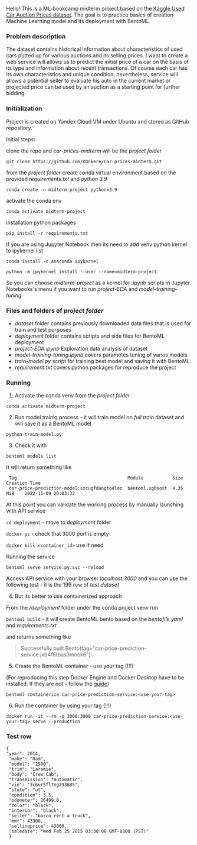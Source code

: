 Hello! This is a ML-bookcamp midterm project based on the [Kaggle Used Car Auction Prices dataset](https://www.kaggle.com/datasets/tunguz/used-car-auction-prices). The goal is to practice basics of creation Machine Learning model and its deployment with BentoML.

### Problem description

The dataset contains historical information about characteristics of used cars putted up for various auctions and its selling prices. I want to create a web service will allows us to predict the initial price of a car on the basis of its type and information about recent transactions. Of course each car has its own characteristics and unique condition, nevertheless, service will allows a potential seller to evaluate his auto in the current market or projected price can be used by an auction as a starting point for further bidding.

### Initialization
Project is created on Yandex Cloud VM under Ubuntu and stored as GitHub repository.

Initial steps:

clone the repo and _car-prices-midterm_ will be the _project folder_ 

```git clone https://github.com/K0nkere/Car-prices-midterm.git```

from the _project folder_ create conda virtual environment based on the provided _requirements.txt_ and _python 3.9_

```conda create -n midterm-project python=3.9```

activate the conda env

```conda activate midterm-project```

installation python packages

```pip install -r requirements.txt```

If you are using Jupyter Notebook then its need to add venv python kernel to ipykernel list

```conda install -c anaconda ipykernel```

```python -m ipykernel install --user --name=midterm-project```

So you can choose _midterm-project_ as a kernel for .ipynb scripts in Jupyter Notebooks's menu if you want to run _project-EDA_ and _model-training-tuning_

### Files and folders of _project folder_
- _dataset_ folder contains previously downloaded data files that is used for train and test purposes
- _deployment_ folder contains scripts and side files for BentoML deployment
- _project-EDA.ipynb_ Exploration data analysis of dataset
- _model-training-tuning.ipynb_ covers parametes tuning of varios models
- _train-model.py_ script for training best model and saving it with BentoML
- _requirement.txt_ covers python packages for reproduce the project

### Running
1. Activate the conda venv from the _project folder_

```conda activate midterm-project```

2. Run model trainig process - it will train model on _full train_ dataset and will save it as a BentoML model

```python train-model.py```

3. Check it with

```bentoml models list```

It will return something like 

```
 Tag                                          Module           Size        Creation Time       
 car-price-prediction-model:szcugfdangto4loz  bentoml.xgboost  4.35 MiB    2022-11-09 20:03:32
```

At this point you can validate the working process by manually launching with API service

```cd deployment``` - move to _deployment_ folder

```docker ps``` - check that 3000 port is empty

```docker kill <container_id>``` use if need

Running the service

```bentoml serve service.py:svc --reload```

Access API service with your browser _localhost:3000_ and you can use the following test - it is the 199 row of _test dataset_

4. But its better to use containerized approach

From the _/deployment_ folder under the conda project venv run

```bentoml build``` - it will create BentoML bento based on the _bentofile.yaml_ and _requirements.txt_

and returns something like 
> Successfully built Bento(tag="car-price-prediction-service:jxb4f6tbas3mook6")

5. Create the BentoML container - use your tag (!!!)

(For reproducing this step Docker Engine and Docker Desktop have to be installed. If they are not - follow the [guide](https://github.com/K0nkere/ml-bookcamp/issues/3))

```bentoml containerize car-price-prediction-service:<use-your-tag>```

6. Run the container by using your tag (!!!)

```docker run -it --rm -p 3000:3000 car-price-prediction-service:<use-your-tag> serve --production```

### Test row
```
{
"year": 2014,
 "make": "Ram",
 "model": "2500",
 "trim": "Laramie",
 "body": "Crew Cab",
 "transmission": "automatic",
 "vin": "3c6ur5fl7eg293685",
 "state": "ut",
 "condition": 3.5,
 "odometer": 26499.0,
 "color": "black",
 "interior": "black",
 "seller": "barco rent a truck",
 "mmr": 43300, 
 "sellingprice": 43000, 
 "saledate": "Wed Feb 25 2015 03:30:00 GMT-0800 (PST)"
 }
 ```